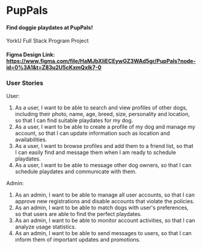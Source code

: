 # PupPals
#### Find doggie playdates at PupPals!

YorkU Full Stack Program Project

#### Figma Design Link: https://www.figma.com/file/HaMJbXliECEywGZ3WAd5gr/PupPals?node-id=0%3A1&t=Z83u2U5cKxmQxlk7-0

### User Stories

User:
1. As a user, I want to be able to search and view profiles of other dogs, including their photo, name, age, breed, size, personality and location, so that I can find suitable playdates for my dog.
2. As a user, I want to be able to create a profile of my dog and manage my account, so that I can update information such as location and availabilities.
3. As a user, I want to browse profiles and add them to a friend list, so that I can easily find and message them when I am ready to schedule playdates.
4. As a user, I want to be able to message other dog owners, so that I can schedule playdates and communicate with them.


Admin:
1. As an admin, I want to be able to manage all user accounts, so that I can approve new registrations and disable accounts that violate the policies.
2. As an admin, I want to be able to match dogs with user's preferences, so that users are able to find the perfect playdates.
3. As an admin, I want to be able to monitor account activities, so that I can analyze usage statistics.
4. As an admin, I want to be able to send messages to users, so that I can inform them of important updates and promotions.


